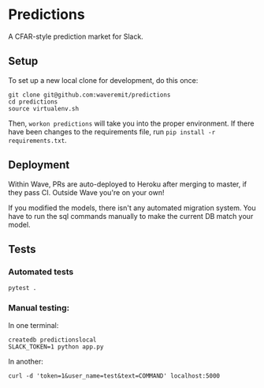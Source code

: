 # Predictions

A CFAR-style prediction market for Slack.

## Setup

To set up a new local clone for development, do this once:

    git clone git@github.com:waveremit/predictions
    cd predictions
    source virtualenv.sh

Then, `workon predictions` will take you into the proper environment. If there
have been changes to the requirements file, run `pip install -r requirements.txt`.

## Deployment

Within Wave, PRs are auto-deployed to Heroku after merging to master, if they
pass CI.  Outside Wave you're on your own!

If you modified the models, there isn't any automated migration system.  You
have to run the sql commands manually to make the current DB match your model.

## Tests

### Automated tests

    pytest .

### Manual testing:

In one terminal:

    createdb predictionslocal
    SLACK_TOKEN=1 python app.py

In another:

    curl -d 'token=1&user_name=test&text=COMMAND' localhost:5000
